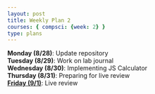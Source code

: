 ```yaml
---
layout: post
title: Weekly Plan 2
courses: { compsci: {week: 2} }
type: plans
---
```


**Monday (8/28)**: Update repository<br>
**Tuesday (8/29)**: Work on lab journal<br>
**Wednesday (8/30)**: Implementing JS Calculator<br>
**Thursday (8/31)**: Preparing for live review<br>
**<u>Friday (9/1)</u>**: Live review